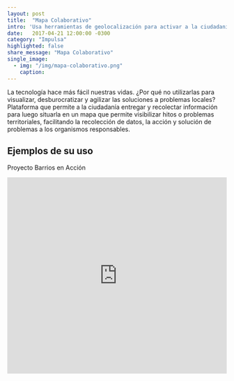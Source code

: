 ```yaml
---
layout: post
title:  "Mapa Colaborativo"
intro: 'Usa herramientas de geolocalización para activar a la ciudadanía y a gobiernos en torno a problemas comunes.'
date:   2017-04-21 12:00:00 -0300
category: "Impulsa"
highlighted: false
share_message: "Mapa Colaborativo"
single_image:
  - img: "/img/mapa-colaborativo.png"
    caption:
---
```

La tecnología hace más fácil nuestras vidas. ¿Por qué no utilizarlas para visualizar, desburocratizar y agilizar las soluciones a problemas locales?
Plataforma que permite a la ciudadanía entregar y recolectar información para luego situarla en un mapa que permite visibilizar hitos o problemas territoriales, facilitando la recolección de datos, la acción y solución de problemas a los organismos responsables.

## Ejemplos de su uso
Proyecto Barrios en Acción
<iframe width="100%" height="450" src="https://www.youtube.com/embed/oCn3IOuVb3g?rel=0&amp;showinfo=0" frameborder="0" allow="autoplay; encrypted-media" allowfullscreen></iframe>
